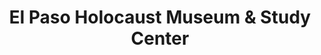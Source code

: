 ---
layout: repo
title: "El Paso Holocaust Museum &  Study Center"
id: 16721
permalink: repos/16721/
---
